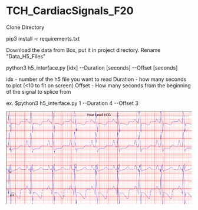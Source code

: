 # TCH_CardiacSignals_F20

Clone Directory

pip3 install -r requirements.txt

Download the data from Box, put it in project directory. Rename "Data_H5_Files"

python3 h5_interface.py [idx] --Duration [seconds] --Offset [seconds]

idx - number of the h5 file you want to read
Duration - how many seconds to plot (<10 to fit on screen)
Offset - How many seconds from the beginning of the signal to splice from

ex. $python3 h5_interface.py 1 --Duration 4 --Offset 3

![Example Plot](https://github.com/RiceD2KLab/TCH_CardiacSignals_F20/blob/master/images/idx1d4o3.png)
